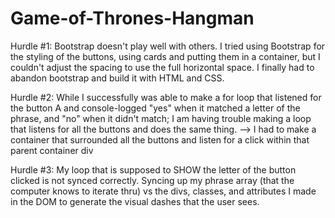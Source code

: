 # Game-of-Thrones-Hangman


Hurdle #1:  Bootstrap doesn't play well with others. I tried using Bootstrap for the styling of the buttons, using cards and putting them in a container, but I couldn't adjust the spacing to use the full horizontal space. I finally had to abandon bootstrap and build it with HTML and CSS.

Hurdle #2: While I successfully was able to make a for loop that listened for the button A and console-logged "yes" when it matched a letter of the phrase, and "no" when it didn't match; I am having trouble making a loop that listens for all the buttons and does the same thing.
--> I had to make a container that surrounded all the buttons and listen for a click within that parent container div

Hurdle #3: My loop that is supposed to SHOW the letter of the button clicked is not synced correctly. Syncing up my phrase array (that the computer knows to iterate thru) vs the divs, classes, and attributes I made in the DOM to generate the visual dashes that the user sees.